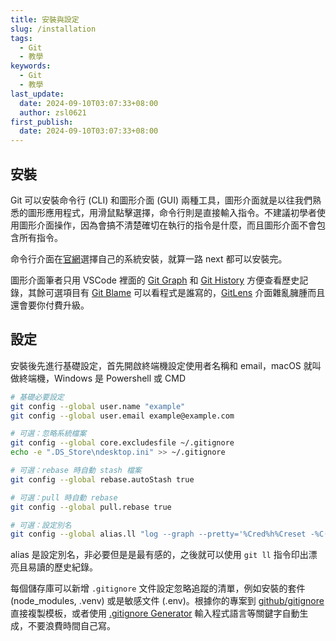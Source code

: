 ```yaml
---
title: 安裝與設定
slug: /installation
tags:
  - Git
  - 教學
keywords:
  - Git
  - 教學
last_update:
  date: 2024-09-10T03:07:33+08:00
  author: zsl0621
first_publish:
  date: 2024-09-10T03:07:33+08:00
---
```


## 安裝

Git 可以安裝命令行 (CLI) 和圖形介面 (GUI) 兩種工具，圖形介面就是以往我們熟悉的圖形應用程式，用滑鼠點擊選擇，命令行則是直接輸入指令。不建議初學者使用圖形介面操作，因為會搞不清楚確切在執行的指令是什麼，而且圖形介面不會包含所有指令。

<!-- truncate -->

命令行介面在[官網](https://git-scm.com/downloads)選擇自己的系統安裝，就算一路 next 都可以安裝完。

圖形介面筆者只用 VSCode 裡面的 [Git Graph](https://marketplace.visualstudio.com/items?itemName=mhutchie.git-graph) 和 [Git History](https://marketplace.visualstudio.com/items?itemName=donjayamanne.githistory) 方便查看歷史記錄，其餘可選項目有 [Git Blame](https://marketplace.visualstudio.com/items?itemName=waderyan.gitblame) 可以看程式是誰寫的，[GitLens](https://marketplace.visualstudio.com/items?itemName=eamodio.gitlens) 介面雜亂臃腫而且還會要你付費升級。

## 設定

安裝後先進行基礎設定，首先開啟終端機設定使用者名稱和 email，macOS 就叫做終端機，Windows 是 Powershell 或 CMD

```sh
# 基礎必要設定
git config --global user.name "example"
git config --global user.email example@example.com

# 可選：忽略系統檔案
git config --global core.excludesfile ~/.gitignore
echo -e ".DS_Store\ndesktop.ini" >> ~/.gitignore

# 可選：rebase 時自動 stash 檔案
git config --global rebase.autoStash true

# 可選：pull 時自動 rebase
git config --global pull.rebase true

# 可選：設定別名
git config --global alias.ll "log --graph --pretty='%Cred%h%Creset -%C(auto)%d%Creset %s %Cgreen(%ar) %C(bold blue)<%an>%Creset' --all"
```

alias 是設定別名，非必要但是是最有感的，之後就可以使用 `git ll` 指令印出漂亮且易讀的歷史紀錄。

每個儲存庫可以新增 `.gitignore` 文件設定忽略追蹤的清單，例如安裝的套件 (node_modules, .venv) 或是敏感文件 (.env)。根據你的專案到 [github/gitignore](https://github.com/github/gitignore) 直接複製模板，或者使用 [.gitignore Generator](https://www.git-tower.com/free-tools/gitignore/) 輸入程式語言等關鍵字自動生成，不要浪費時間自己寫。

